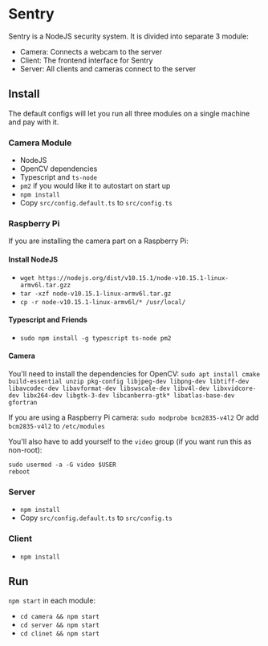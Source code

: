 # Sentry

Sentry is a NodeJS security system.  It is divided into separate 3 module:
- Camera: Connects a webcam to the server
- Client: The frontend interface for Sentry
- Server: All clients and cameras connect to the server

## Install

The default configs will let you run all three modules on a single machine and pay with it.

### Camera Module
- NodeJS
- OpenCV dependencies
- Typescript and `ts-node`
- `pm2` if you would like it to autostart on start up
- `npm install`
- Copy `src/config.default.ts` to `src/config.ts`


### Raspberry Pi
If you are installing the camera part on a Raspberry Pi:

#### Install NodeJS
- `wget https://nodejs.org/dist/v10.15.1/node-v10.15.1-linux-armv6l.tar.gzz`
- `tar -xzf node-v10.15.1-linux-armv6l.tar.gz`
- `cp -r node-v10.15.1-linux-armv6l/* /usr/local/`

#### Typescript and Friends
- `sudo npm install -g typescript ts-node pm2`

#### Camera
You'll need to install the dependencies for OpenCV:
`sudo apt install cmake build-essential unzip pkg-config libjpeg-dev libpng-dev libtiff-dev libavcodec-dev libavformat-dev libswscale-dev libv4l-dev libxvidcore-dev libx264-dev libgtk-3-dev libcanberra-gtk* libatlas-base-dev gfortran`


If you are using a Raspberry Pi camera: `sudo modprobe bcm2835-v4l2`
Or add `bcm2835-v4l2` to `/etc/modules`

You'll also have to add yourself to the `video` group (if you want run this as non-root):
```
sudo usermod -a -G video $USER
reboot
```

### Server
- `npm install`
- Copy `src/config.default.ts` to `src/config.ts`

### Client
- `npm install`

## Run
`npm start` in each module:
- `cd camera && npm start`
- `cd server && npm start`
- `cd clinet && npm start`
